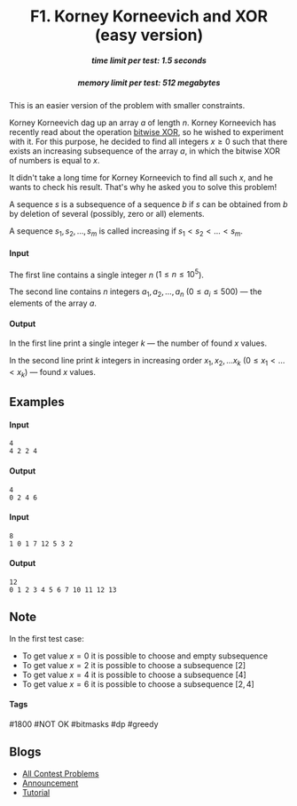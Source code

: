 <h1 style='text-align: center;'> F1. Korney Korneevich and XOR (easy version)</h1>

<h5 style='text-align: center;'>time limit per test: 1.5 seconds</h5>
<h5 style='text-align: center;'>memory limit per test: 512 megabytes</h5>

This is an easier version of the problem with smaller constraints.

Korney Korneevich dag up an array $a$ of length $n$. Korney Korneevich has recently read about the operation [bitwise XOR](https://en.wikipedia.org/wiki/Bitwise_operation#XOR), so he wished to experiment with it. For this purpose, he decided to find all integers $x \ge 0$ such that there exists an increasing subsequence of the array $a$, in which the bitwise XOR of numbers is equal to $x$.

It didn't take a long time for Korney Korneevich to find all such $x$, and he wants to check his result. That's why he asked you to solve this problem!

A sequence $s$ is a subsequence of a sequence $b$ if $s$ can be obtained from $b$ by deletion of several (possibly, zero or all) elements.

A sequence $s_1, s_2, \ldots , s_m$ is called increasing if $s_1 < s_2 < \ldots < s_m$.

#### Input

The first line contains a single integer $n$ ($1 \le n \le 10^5$).

The second line contains $n$ integers $a_1, a_2, \ldots, a_n$ ($0 \le a_i \le 500$) — the elements of the array $a$.

#### Output

In the first line print a single integer $k$ — the number of found $x$ values.

In the second line print $k$ integers in increasing order $x_1, x_2, \ldots x_k$ ($0 \le x_1 < \ldots < x_k$) — found $x$ values.

## Examples

#### Input


```text
4
4 2 2 4
```
#### Output


```text
4
0 2 4 6 
```
#### Input


```text
8
1 0 1 7 12 5 3 2
```
#### Output


```text
12
0 1 2 3 4 5 6 7 10 11 12 13 
```
## Note

In the first test case:

* To get value $x = 0$ it is possible to choose and empty subsequence
* To get value $x = 2$ it is possible to choose a subsequence $[2]$
* To get value $x = 4$ it is possible to choose a subsequence $[4]$
* To get value $x = 6$ it is possible to choose a subsequence $[2, 4]$


#### Tags 

#1800 #NOT OK #bitmasks #dp #greedy 

## Blogs
- [All Contest Problems](../Codeforces_Round_750_(Div._2).md)
- [Announcement](../blogs/Announcement.md)
- [Tutorial](../blogs/Tutorial.md)
